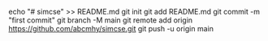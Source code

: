 echo "# simcse" >> README.md
git init
git add README.md
git commit -m "first commit"
git branch -M main
git remote add origin https://github.com/abcmhy/simcse.git
git push -u origin main
